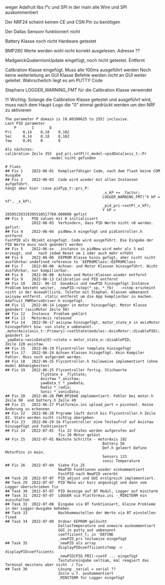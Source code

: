 weger Adafruit libs I²c und SPI in der main
alle Wire und SPI auskommentiert

Der NRF24 scheint keinen CE und CSN Pin zu benötigen

Der Dallas Sensonr funktioniert nicht

Battery Klasse noch nicht Hardware getestet

BMP280 Werte werden wohl nicht korrekt ausgelesen. Adresse ??

MadgwickQuaternionUpdate eingefügt, noch nicht getestet. Entfernt

Calibration Klasse eingefügt. Muss alle 100ms ausgeführt werden
    Noch keine weiterleitung an GUI Klasse
    Befehle werden nicht an GUI weiter geleitet. Wahrscheilich liegt es am PUTTY Code

Stephans LOGGER_WARNING_FMT für die Calibration Klasse verwendet    

!!! Wichtig:
    Solange die Calibration Klasse getestet und ausgeführt wird,
    muss nach dem Haupt-Logo die "0" einmal gedrückt werden um den NRF zu aktivieren 

    The parameter P domain is [0.00390625 to 255] inclusive.
    Last PID parameter
    	P		I		D
    Pri		0,14	0,18	0,102
    Sec		0,14	0,18	0,102
    Yaw		0,01	0		0

    Als nächstes:
    calibration Zeile 355  pid_pri.setP(((_model->pidData[axis_t::Pr
                        -model nicht gefunden

    # Fixes
    ## Fix 1    2022-06-01  Komplierfähiger Code, nach dem flash keine COM Ausgabe   
    ## Fix 2    2022-06-03  Code wird wieder mit allen Instanzen aufgeführt.
    hängt aber hier :case pidTyp_t::pri_P: 
			                                    _x_kP += _factor;
			                                    LOGGER_WARNING_FMT("X kP = %f", _x_kP);
			                                    _pid_pri->setP(_x_kP);
                                                Y kP = 20505159319395510517760.000000 gefixt
    ## Fix 3    PID values mit 0 initialisiert    
                2022-06-03  Verhindern, dass PID Werte nicht <0 werden. gefixt:
    ## Fix 4    2022-06-04  pidNew.h eingefügt und pidController.h entfernt
    FastPID als Objekt eingefügt. Code wird ausgeführt. Die Eingabe der PID Werte muss noch geändert werden       
    ## Fix 5    2022-06-xx  _instance in pidNew wird mehr als 3 mal erzeugt, und   nach jedem Reset um 1 oder auch mehr erhöht
    ## Fix 6    2022-06-06  EEPROM Klasse hinzu gefügt, aber nicht nicht ausführbar undefined reference to `EEPROMClass::EEPROMClass   
    ## Fix 7    2022-06-06  Achsen- und Motor Klassen hinzugeführt. Nicht ausführbar, nur kompilierbar.  
    ## Fix 8    2022-06-08  Achsen und Motor-Klassen wieder entfernt     
    ## Fix 9    2022-06-13 Calibration und PID entfernt      
    ## Fix 10   2022- 06-13  baseAxis und newPID hinzugefügt Instance Problem besteht weiter, _newPID->step(*_sp, *_fb)   ->step erscheint nicht in der Auswahlliste. Telefon mit Stephan. Klassen umbenannt axisyaw entfernt. static entfernt um die App komplierbar zu machen. Adafruit_PWMServoDriver.h eingefügt.
    ## Fix 11   2022-06-14 Logger in motor hinzugefügt. Motor Klasse geändert (axisMotor Zeile 58) 
    ## Fix 12   Instance  Problem geklärt
    ## Fix 13   MotorAxis released
    ## Fix 14   2022-06-17 axisyaw hinzugefügt, motor_state_e in axisMotor hinzugeführt bzw. von state_e umbenannt.
    _motorAxis[axis_t::Primary]->setState(modules::AxisMotor::disablePID); geändert in
    _yawData->axisData[0]->state = motor_state_e::disablePID;
    Zeile 120 axisYaw.
    ## Fix 15   2022-06-19 Flycontroller template hinzugefügt
    ## Fix 17   2022-06-24 Achsen Klassen hizugefügt. Kein Kompiler Fehler. Muss noch aufgerämt werden.
    ## Fix 18   2022-06-25 Flycontroller.h teileweise implementiert (ohne model Abhänigkeiten)
    ## Fix 19   2022-06-25 Flycontroller fertig. Stichworte
                    flyState_e _flyState;
                    AxisYaw *_axisYaw;
                    yawData_t *_yawData;
                    Radio *_radio;
                    Sonic *_sonicData;
    ## Fix 20   2022-06-26 PWM_RP2040 implementiert. Fehler bei motor.h Zeile 98  und battery.h Zeile 49   
    ## Fix 21   2022-06-27 Platformio.ini upload_port = picotool. Keine Änderung zu erkennen   
    ## Fix 22   2022-06-28 Prgramm läuft durch bis Flycontroller.h Zeile 82. Stats werden nicht richtig übergeben   
    ## Fix 23   2022-06-29 Im Flycontroller eine Testaufruf auf AxisYaw hinzugefügt und funktioniert  
    ## Fix 24   2022-07-01  fix 22 States werden aufgerufen auf
                            fix 20 Motor gelöst
    ## Fix 25   2022-07-01 Nächste Schritte - motorAxis 192
                                                Battery 56
                                                Def.h geleert Define MotorPins in main.
                                                Sensors 123
                                                sonic Temperature
    ## Fix 26   2022-07-04  Siehe Fix 25
                            NewPID Funktionen wieder einkommentiert
                            FastPID nach NewPID vererbt
    ## Task 28  2022-07-07  PID_adjust und GUI erolgreich implementiert. 
    ## Task 29  2022-07-07  PID Menü wir kurz angezeigt und dann vom Logger überschrieben fix
    ## Task 30  2022-07-07  PID Anzeige auf BT Modul, Logger auf miniterm
    ## Task 31  2022-07-07  LOGGER via Platformio.ini -_MINITERM ein ausschalten
    ## Task 32  2022-07-08  Eingabe via BT funktioniert, kleine Probleme in der Logger-Ausgabe behoben 
    ## Task 33              Nachkommastellen der Werte via BT einstellen fixed
    ## Task 34  2022-07-09  Ordner EEPROM gelöscht
                            DallasTemperature und onewire auskommentiert
                            GUI in putty_out umbenannt
                            coeffizient_t; in 'DEFINE
                            _newPID_pri teilweise eingefügt
    ## Task 35              _newPID als array
                            displayPIDcoefficientsTemp -> displayPIDcoefficients
                            _newPID[PID_PRI]->setP ... eingefügt
                            Tastatureingabe seltsam, mal reagiert das Terminal meistens aber nicht  / fix
    ## Task 36              Lösung _serial = serial ??
                            Zeile u.f. auskommentiert
                            _MINITERM für Logger eingefügt

